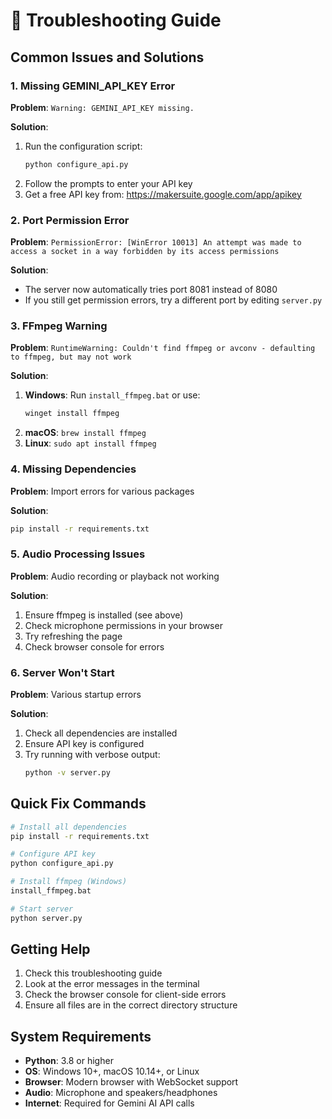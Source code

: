 # 🔧 Troubleshooting Guide

## Common Issues and Solutions

### 1. **Missing GEMINI_API_KEY Error**

**Problem**: `Warning: GEMINI_API_KEY missing.`

**Solution**:
1. Run the configuration script:
   ```bash
   python configure_api.py
   ```
2. Follow the prompts to enter your API key
3. Get a free API key from: https://makersuite.google.com/app/apikey

### 2. **Port Permission Error**

**Problem**: `PermissionError: [WinError 10013] An attempt was made to access a socket in a way forbidden by its access permissions`

**Solution**:
- The server now automatically tries port 8081 instead of 8080
- If you still get permission errors, try a different port by editing `server.py`

### 3. **FFmpeg Warning**

**Problem**: `RuntimeWarning: Couldn't find ffmpeg or avconv - defaulting to ffmpeg, but may not work`

**Solution**:
1. **Windows**: Run `install_ffmpeg.bat` or use:
   ```bash
   winget install ffmpeg
   ```
2. **macOS**: `brew install ffmpeg`
3. **Linux**: `sudo apt install ffmpeg`

### 4. **Missing Dependencies**

**Problem**: Import errors for various packages

**Solution**:
```bash
pip install -r requirements.txt
```

### 5. **Audio Processing Issues**

**Problem**: Audio recording or playback not working

**Solution**:
1. Ensure ffmpeg is installed (see above)
2. Check microphone permissions in your browser
3. Try refreshing the page
4. Check browser console for errors

### 6. **Server Won't Start**

**Problem**: Various startup errors

**Solution**:
1. Check all dependencies are installed
2. Ensure API key is configured
3. Try running with verbose output:
   ```bash
   python -v server.py
   ```

## Quick Fix Commands

```bash
# Install all dependencies
pip install -r requirements.txt

# Configure API key
python configure_api.py

# Install ffmpeg (Windows)
install_ffmpeg.bat

# Start server
python server.py
```

## Getting Help

1. Check this troubleshooting guide
2. Look at the error messages in the terminal
3. Check the browser console for client-side errors
4. Ensure all files are in the correct directory structure

## System Requirements

- **Python**: 3.8 or higher
- **OS**: Windows 10+, macOS 10.14+, or Linux
- **Browser**: Modern browser with WebSocket support
- **Audio**: Microphone and speakers/headphones
- **Internet**: Required for Gemini AI API calls
